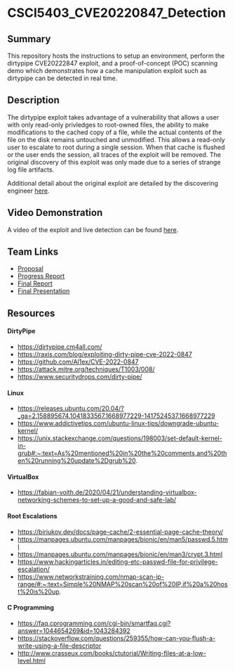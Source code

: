 # CSCI5403_CVE20220847_Detection

## Summary
This repository hosts the instructions to setup an environment, perform the dirtypipe CVE20222847 exploit, and a proof-of-concept (POC) scanning demo which demonstrates how a cache manipulation exploit such as dirtypipe can be detected in real time.

## Description
The dirtypipe exploit takes advantage of a vulnerability that allows a user with only read-only privledges to root-owned files, the ability to make modifications to the cached copy of a file, while the actual contents of the file on the disk remains untouched and unmodified. This allows a read-only user to escalate to root during a single session. When that cache is flushed or the user ends the session, all traces of the exploit will be removed. The original discovery of this exploit was only made due to a series of strange log file artifacts.

Additional detail about the original exploit are detailed by the discovering engineer [here](https://dirtypipe.cm4all.com/).

## Video Demonstration
A video of the exploit and live detection can be found [here](https://youtu.be/zFXZ-Wd7Jek).

## Team Links
- [Proposal](https://docs.google.com/document/d/1Ej5i50u-w15W4MOU5rrApcnDrz5du96RQaN6N_96zIk/edit?usp=sharing)
- [Progress Report](https://docs.google.com/document/d/1YTQE10_W-f9DNDSEviGpOtVneBLEFnfrtC05tbwd9sI/edit?usp=sharing)
- [Final Report](https://docs.google.com/document/d/1gMS296A2NKfuEo7xz9yeFFJtiSfsbORWJUUcKy9a7fI/edit?usp=sharing)
- [Final Presentation](https://docs.google.com/presentation/d/1DYOK0sJh6VxPp-ISE3ljiSwWOH9nLduK6eNBt92jBOs/edit?usp=sharing)

## Resources
#### DirtyPipe
- https://dirtypipe.cm4all.com/
- https://raxis.com/blog/exploiting-dirty-pipe-cve-2022-0847
- https://github.com/Al1ex/CVE-2022-0847
- https://attack.mitre.org/techniques/T1003/008/
- https://www.securitydrops.com/dirty-pipe/
#### Linux
- https://releases.ubuntu.com/20.04/?_ga=2.158895674.1041833567.1668977229-1417524537.1668977229
- https://www.addictivetips.com/ubuntu-linux-tips/downgrade-ubuntu-kernel/
- https://unix.stackexchange.com/questions/198003/set-default-kernel-in-grub#:~:text=As%20mentioned%20in%20the%20comments,and%20then%20running%20update%2Dgrub%20.
#### VirtualBox
- https://fabian-voith.de/2020/04/21/understanding-virtualbox-networking-schemes-to-set-up-a-good-and-safe-lab/
#### Root Escalations
- https://biriukov.dev/docs/page-cache/2-essential-page-cache-theory/
- https://manpages.ubuntu.com/manpages/bionic/en/man5/passwd.5.html
- https://manpages.ubuntu.com/manpages/bionic/en/man3/crypt.3.html
- https://www.hackingarticles.in/editing-etc-passwd-file-for-privilege-escalation/
- https://www.networkstraining.com/nmap-scan-ip-range/#:~:text=Simple%20NMAP%20scan%20of%20IP,if%20a%20host%20is%20up.
#### C Programming
- https://faq.cprogramming.com/cgi-bin/smartfaq.cgi?answer=1044654269&id=1043284392
- https://stackoverflow.com/questions/259355/how-can-you-flush-a-write-using-a-file-descriptor
- http://www.crasseux.com/books/ctutorial/Writing-files-at-a-low-level.html
